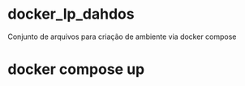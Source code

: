 # docker_lp_dahdos

Conjunto de arquivos para criação de ambiente via docker compose

# docker compose up

